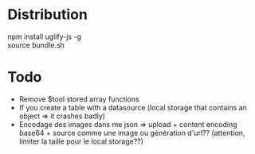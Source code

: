 
# Distribution

npm install uglify-js -g   
source bundle.sh

# Todo

- Remove $tool stored array functions
- If you create a table with a datasource (local storage that contains an object => it crashes badly)
- Encodage des images dans me json => upload + content encoding base64 + source comme une image ou génération d'url?? (attention, limiter la taille pour le local storage??)
